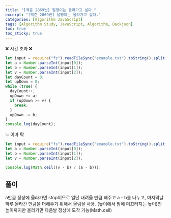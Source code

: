 ```yaml
---
title: "[백준 2869번] 달팽이는 올라가고 싶다."
excerpt: "[백준 2869번] 달팽이는 올라가고 싶다."
categories: [Algorithm JavaScript]
tags: [Algorithm Study, JavaScript, Algorithm, Backjoon]
toc: true
toc_sticky: true
---
```


❌ 시간 초과 ❌

```javascript
let input = require("fs").readFileSync("example.txt").toString().split(" ");
let a = Number.parseInt(input[0]);
let b = Number.parseInt(input[1]);
let v = Number.parseInt(input[2]);
let dayCount = 0;
let upDown = 0;
while (true) {
  dayCount++;
  upDown += a;
  if (upDown >= v) {
    break;
  }
  upDown -= b;
}
console.log(dayCount);
```

💥 이마 탁

```javascript
let input = require("fs").readFileSync("example.txt").toString().split(" ");
let a = Number.parseInt(input[0]);
let b = Number.parseInt(input[1]);
let v = Number.parseInt(input[2]);

console.log(Math.ceil((v - b) / (a - b)));
```

## 풀이

a만큼 정상에 올라가면 stop이므로 일단 내려올 만큼 빼주고 a - b를 나누고, 마지막날 하루 올라간 만큼을 더해주기 위해서 올림을 사용.
(높이에서 밤에 미끄러지는 높이)인 높이까지만 올라가면 다음날 정상에 도착 가능(Math.ceil)

